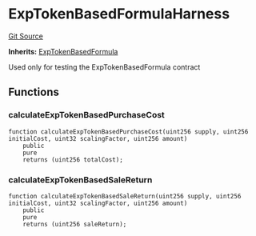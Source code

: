 # ExpTokenBasedFormulaHarness
[Git Source](https://github.com/dustinstacy/boncurs/blob/52a092a7ad60aeeee3132e910b32ca470eb8882d/test/harnesses/ExpTokenBasedFormulaHarness.sol)

**Inherits:**
[ExpTokenBasedFormula](/contracts/exponential/ExpTokenBasedFormula.sol/abstract.ExpTokenBasedFormula.md)

Used only for testing the ExpTokenBasedFormula contract


## Functions
### calculateExpTokenBasedPurchaseCost


```solidity
function calculateExpTokenBasedPurchaseCost(uint256 supply, uint256 initialCost, uint32 scalingFactor, uint256 amount)
    public
    pure
    returns (uint256 totalCost);
```

### calculateExpTokenBasedSaleReturn


```solidity
function calculateExpTokenBasedSaleReturn(uint256 supply, uint256 initialCost, uint32 scalingFactor, uint256 amount)
    public
    pure
    returns (uint256 saleReturn);
```

